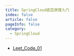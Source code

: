 ```yaml
---
title: SpringCloud底层原理入门
index: false
article: false
pageInfo: false
category:
  - SpringCloud
---
```



- [Leet_Code_01](什么是文件描述符.md)

